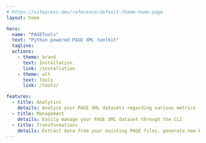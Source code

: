 ```yaml
---
# https://vitepress.dev/reference/default-theme-home-page
layout: home

hero:
  name: "PAGETools"
  text: "Python powered PAGE XML toolkit"
  tagline: 
  actions:
    - theme: brand
      text: Installation
      link: /installation
    - theme: alt
      text: Tools
      link: /tools/

features:
  - title: Analytics
    details: Analyze your PAGE XML datasets regarding various metrics
  - title: Management
    details: Easily manage your PAGE XML dataset through the CLI 
  - title: Transformations
    details: Extract data from your existing PAGE files, generate new PAGE XML datasets and much more 
---
```


